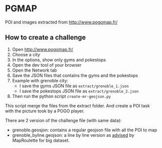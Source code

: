 # PGMAP

POI and images extracted from http://www.pogomap.fr/

## How to create a challenge

1. Open http://www.pogomap.fr/
2. Choose a city
3. In the options, show only gyms and pokestops
4. Open the dev tool of your browser
5. Open the Network tab
6. Save the JSON files that contains the gyms and the pokestops
7. Example with grenoble city:
    - I save the gyms JSON file as `extract/grenoble_1.json`
    - I save the pokestops JSON file as `extract/grenoble_2.json`
8. Then run the python script `create-mr-geojson.py`

This script merge the files from the extract folder. And create a POI task with the picture took by a POGO player.

There are 2 version of the challenge file (with same data):
- grenoble.geosjon: contains a regular geojson file with all the POI to map
- grenoble_byline.geojson: a line by line version as [advised](https://learn.maproulette.org/documentation/line-by-line-geojson/) by MapRoulette for big dataset.
